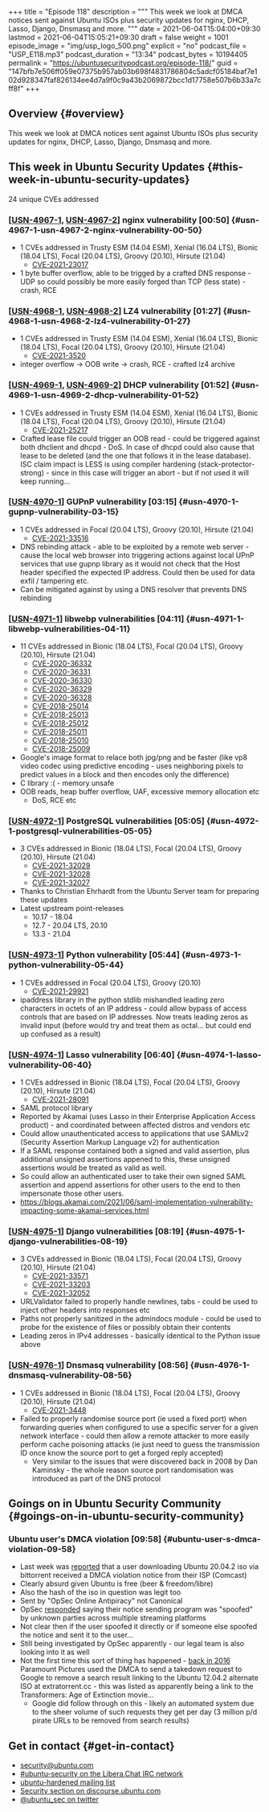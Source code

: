+++
title = "Episode 118"
description = """
  This week we look at DMCA notices sent against Ubuntu ISOs plus security
  updates for nginx, DHCP, Lasso, Django, Dnsmasq and more.
  """
date = 2021-06-04T15:04:00+09:30
lastmod = 2021-06-04T15:05:21+09:30
draft = false
weight = 1001
episode_image = "img/usp_logo_500.png"
explicit = "no"
podcast_file = "USP_E118.mp3"
podcast_duration = "13:34"
podcast_bytes = 10194405
permalink = "https://ubuntusecuritypodcast.org/episode-118/"
guid = "147bfb7e506ff059e07375b957ab03b698f4831786804c5adcf05184baf7e102d928347faf826134ee4d7a9f0c9a43b2069872bcc1d17758e507b6b33a7cff8f"
+++

## Overview {#overview}

This week we look at DMCA notices sent against Ubuntu ISOs plus security
updates for nginx, DHCP, Lasso, Django, Dnsmasq and more.


## This week in Ubuntu Security Updates {#this-week-in-ubuntu-security-updates}

24 unique CVEs addressed


### [[USN-4967-1](https://ubuntu.com/security/notices/USN-4967-1), [USN-4967-2](https://ubuntu.com/security/notices/USN-4967-2)] nginx vulnerability [00:50] {#usn-4967-1-usn-4967-2-nginx-vulnerability-00-50}

-   1 CVEs addressed in Trusty ESM (14.04 ESM), Xenial (16.04 LTS), Bionic (18.04 LTS), Focal (20.04 LTS), Groovy (20.10), Hirsute (21.04)
    -   [CVE-2021-23017](https://ubuntu.com/security/CVE-2021-23017) <!-- medium -->
-   1 byte buffer overflow, able to be trigged by a crafted DNS response -
    UDP so could possibly be more easily forged than TCP (less state) -
    crash, RCE


### [[USN-4968-1](https://ubuntu.com/security/notices/USN-4968-1), [USN-4968-2](https://ubuntu.com/security/notices/USN-4968-2)] LZ4 vulnerability [01:27] {#usn-4968-1-usn-4968-2-lz4-vulnerability-01-27}

-   1 CVEs addressed in Trusty ESM (14.04 ESM), Xenial (16.04 LTS), Bionic (18.04 LTS), Focal (20.04 LTS), Groovy (20.10), Hirsute (21.04)
    -   [CVE-2021-3520](https://ubuntu.com/security/CVE-2021-3520) <!-- medium -->
-   integer overflow -> OOB write -> crash, RCE - crafted lz4 archive


### [[USN-4969-1](https://ubuntu.com/security/notices/USN-4969-1), [USN-4969-2](https://ubuntu.com/security/notices/USN-4969-2)] DHCP vulnerability [01:52] {#usn-4969-1-usn-4969-2-dhcp-vulnerability-01-52}

-   1 CVEs addressed in Trusty ESM (14.04 ESM), Xenial (16.04 LTS), Bionic (18.04 LTS), Focal (20.04 LTS), Groovy (20.10), Hirsute (21.04)
    -   [CVE-2021-25217](https://ubuntu.com/security/CVE-2021-25217) <!-- medium -->
-   Crafted lease file could trigger an OOB read - could be triggered against
    both dhclient and dhcpd - DoS. In case of dhcpd could also cause that
    lease to be deleted (and the one that follows it in the lease database).
    ISC claim impact is LESS is using compiler hardening
    (stack-protector-strong) - since in this case will trigger an abort - but
    if not used it will keep running...


### [[USN-4970-1](https://ubuntu.com/security/notices/USN-4970-1)] GUPnP vulnerability [03:15] {#usn-4970-1-gupnp-vulnerability-03-15}

-   1 CVEs addressed in Focal (20.04 LTS), Groovy (20.10), Hirsute (21.04)
    -   [CVE-2021-33516](https://ubuntu.com/security/CVE-2021-33516) <!-- medium -->
-   DNS rebinding attack - able to be exploited by a remote web server -
    cause the local web browser into triggering actions against local UPnP
    services that use gupnp library as it would not check that the Host
    header specified the expected IP address. Could then be used for data
    exfil / tampering etc.
-   Can be mitigated against by using a DNS resolver that prevents DNS
    rebinding


### [[USN-4971-1](https://ubuntu.com/security/notices/USN-4971-1)] libwebp vulnerabilities [04:11] {#usn-4971-1-libwebp-vulnerabilities-04-11}

-   11 CVEs addressed in Bionic (18.04 LTS), Focal (20.04 LTS), Groovy (20.10), Hirsute (21.04)
    -   [CVE-2020-36332](https://ubuntu.com/security/CVE-2020-36332) <!-- medium -->
    -   [CVE-2020-36331](https://ubuntu.com/security/CVE-2020-36331) <!-- medium -->
    -   [CVE-2020-36330](https://ubuntu.com/security/CVE-2020-36330) <!-- medium -->
    -   [CVE-2020-36329](https://ubuntu.com/security/CVE-2020-36329) <!-- medium -->
    -   [CVE-2020-36328](https://ubuntu.com/security/CVE-2020-36328) <!-- medium -->
    -   [CVE-2018-25014](https://ubuntu.com/security/CVE-2018-25014) <!-- medium -->
    -   [CVE-2018-25013](https://ubuntu.com/security/CVE-2018-25013) <!-- medium -->
    -   [CVE-2018-25012](https://ubuntu.com/security/CVE-2018-25012) <!-- medium -->
    -   [CVE-2018-25011](https://ubuntu.com/security/CVE-2018-25011) <!-- medium -->
    -   [CVE-2018-25010](https://ubuntu.com/security/CVE-2018-25010) <!-- medium -->
    -   [CVE-2018-25009](https://ubuntu.com/security/CVE-2018-25009) <!-- medium -->
-   Google's image format to relace both jpg/png and be faster (like vp8
    video codec using predictive encoding - uses neighboring pixels to
    predict values in a block and then encodes only the difference)
-   C library :( - memory unsafe
-   OOB reads, heap buffer overflow, UAF, excessive memory allocation etc
    -   DoS, RCE etc


### [[USN-4972-1](https://ubuntu.com/security/notices/USN-4972-1)] PostgreSQL vulnerabilities [05:05] {#usn-4972-1-postgresql-vulnerabilities-05-05}

-   3 CVEs addressed in Bionic (18.04 LTS), Focal (20.04 LTS), Groovy (20.10), Hirsute (21.04)
    -   [CVE-2021-32029](https://ubuntu.com/security/CVE-2021-32029) <!-- medium -->
    -   [CVE-2021-32028](https://ubuntu.com/security/CVE-2021-32028) <!-- medium -->
    -   [CVE-2021-32027](https://ubuntu.com/security/CVE-2021-32027) <!-- medium -->
-   Thanks to Christian Ehrhardt from the Ubuntu Server team for preparing
    these updates
-   Latest upstream point-releases
    -   10.17 - 18.04
    -   12.7 - 20.04 LTS, 20.10
    -   13.3 - 21.04


### [[USN-4973-1](https://ubuntu.com/security/notices/USN-4973-1)] Python vulnerability [05:44] {#usn-4973-1-python-vulnerability-05-44}

-   1 CVEs addressed in Focal (20.04 LTS), Groovy (20.10)
    -   [CVE-2021-29921](https://ubuntu.com/security/CVE-2021-29921) <!-- medium -->
-   ipaddress library in the python stdlib mishandled leading zero characters
    in octets of an IP address - could allow bypass of access controls that
    are based on IP addresses. Now treats leading zeros as invalid input
    (before would try and treat them as octal... but could end up confused as
    a result)


### [[USN-4974-1](https://ubuntu.com/security/notices/USN-4974-1)] Lasso vulnerability [06:40] {#usn-4974-1-lasso-vulnerability-06-40}

-   1 CVEs addressed in Bionic (18.04 LTS), Focal (20.04 LTS), Groovy (20.10), Hirsute (21.04)
    -   [CVE-2021-28091](https://ubuntu.com/security/CVE-2021-28091) <!-- medium -->
-   SAML protocol library
-   Reported by Akamai (uses Lasso in their Enterprise Application Access
    product) - and coordinated between affected distros and vendors etc
-   Could allow unauthenticated access to applications that use SAMLv2
    (Security Assertion Markup Language v2) for authentication
-   If a SAML response contained both a signed and valid assertion, plus
    additional unsigned assertions appened to this, these unsigned assertions
    would be treated as valid as well.
-   So could allow an authenticated user to take their own signed SAML
    assertion and append assertions for other users to the end to then
    impersonate those other users.
-   <https://blogs.akamai.com/2021/06/saml-implementation-vulnerability-impacting-some-akamai-services.html>


### [[USN-4975-1](https://ubuntu.com/security/notices/USN-4975-1)] Django vulnerabilities [08:19] {#usn-4975-1-django-vulnerabilities-08-19}

-   3 CVEs addressed in Bionic (18.04 LTS), Focal (20.04 LTS), Groovy (20.10), Hirsute (21.04)
    -   [CVE-2021-33571](https://ubuntu.com/security/CVE-2021-33571) <!--  -->
    -   [CVE-2021-33203](https://ubuntu.com/security/CVE-2021-33203) <!--  -->
    -   [CVE-2021-32052](https://ubuntu.com/security/CVE-2021-32052) <!-- medium -->
-   URLValidator failed to properly handle newlines, tabs - could be used to
    inject other headers into responses etc
-   Paths not properly sanitized in the admindocs module - could be used to
    probe for the existence of files or possibly obtain their contents
-   Leading zeros in IPv4 addresses - basically identical to the Python issue
    above


### [[USN-4976-1](https://ubuntu.com/security/notices/USN-4976-1)] Dnsmasq vulnerability [08:56] {#usn-4976-1-dnsmasq-vulnerability-08-56}

-   1 CVEs addressed in Bionic (18.04 LTS), Focal (20.04 LTS), Groovy (20.10), Hirsute (21.04)
    -   [CVE-2021-3448](https://ubuntu.com/security/CVE-2021-3448) <!-- medium -->
-   Failed to properly randomise source port (ie used a fixed port) when
    forwarding queries when configured to use a specific server for a given
    network interface - could then allow a remote attacker to more easily
    perform cache poisoning attacks (ie just need to guess the transmission
    ID once know the source port to get a forged reply accepted)
    -   Very similar to the issues that were discovered back in 2008 by Dan
        Kaminsky - the whole reason source port randomisation was introduced as
        part of the DNS protocol


## Goings on in Ubuntu Security Community {#goings-on-in-ubuntu-security-community}


### Ubuntu user's DMCA violation [09:58] {#ubuntu-user-s-dmca-violation-09-58}

-   Last week was [reported](https://torrentfreak.com/comcast-subscriber-receives-dmca-notice-for-downloading-ubuntu-210526/) that a user downloading Ubuntu 20.04.2 iso via
    bittorrent received a DMCA violation notice from their ISP (Comcast)
-   Clearly absurd given Ubuntu is free (beer & freedom/libre)
-   Also the hash of the iso in question was legit too
-   Sent by "OpSec Online Antipiracy" not Canonical
-   OpSec [responded](https://torrentfreak.com/opsec-says-dmca-notice-system-was-spoofed-to-target-ubuntu-download-210527/) saying their notice sending program was "spoofed" by
    unknown parties across multiple streaming platforms
-   Not clear then if the user spoofed it directly or if someone else spoofed
    the notice and sent it to the user...
-   Still being investigated by OpSec apparently - our legal team is also
    looking into it as well
-   Not the first time this sort of thing has happened - [back in 2016](https://torrentfreak.com/paramount-wipes-infringing-ubuntu-torrent-google-160909/)
    Paramount Pictures used the DMCA to send a takedown request to Google to
    remove a search result linking to the Ubuntu 12.04.2 alternate ISO at
    extratorrent.cc - this was listed as apparently being a link to the
    Transformers: Age of Extinction movie...
    -   Google did follow through on this - likely an automated system due to
        the sheer volume of such requests they get per day (3 million p/d
        pirate URLs to be removed from search results)


## Get in contact {#get-in-contact}

-   [security@ubuntu.com](mailto:security@ubuntu.com)
-   [#ubuntu-security on the Libera.Chat IRC network](https://libera.chat)
-   [ubuntu-hardened mailing list](https://lists.ubuntu.com/mailman/listinfo/ubuntu-hardened)
-   [Security section on discourse.ubuntu.com](https://discourse.ubuntu.com/c/security)
-   [@ubuntu\_sec on twitter](https://twitter.com/ubuntu%5Fsec)
